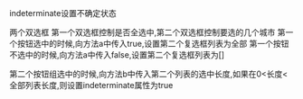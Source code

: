 indeterminate设置不确定状态

两个双选框
第一个双选框控制是否全选中,第二个双选框控制要选的几个城市
第一个按钮选中的时候,向方法a中传入true,设置第二个复选框列表为全部
第一个按钮不选中的时候,向方法a中传入false,设置第二个复选框列表为[]


第二个按钮组选中的时候,向方法b中传入第二个列表的选中长度,如果在0<长度<全部列表长度,则设置indeterminate属性为true

